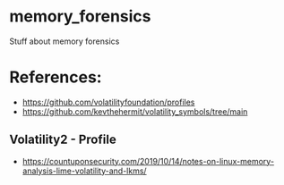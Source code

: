 # memory_forensics
Stuff about memory forensics

# References:
* https://github.com/volatilityfoundation/profiles
* https://github.com/kevthehermit/volatility_symbols/tree/main

## Volatility2 - Profile
* https://countuponsecurity.com/2019/10/14/notes-on-linux-memory-analysis-lime-volatility-and-lkms/
